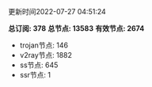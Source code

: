 更新时间2022-07-27 04:51:24

**总订阅: 378**
**总节点: 13583**
**有效节点: 2674**
- trojan节点: 146
- v2ray节点: 1882
- ss节点: 645
- ssr节点: 1
